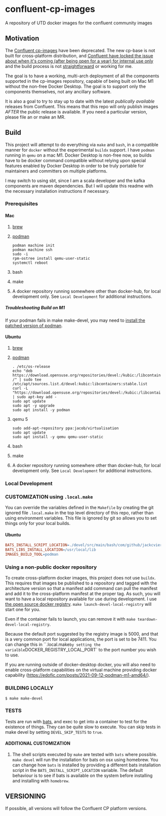 
[//]: # (Copyright 2021 Jack Viers)

[//]: # ( )

[//]: # (   Licensed under the Apache License, Version 2.0 \(the "License"\);)

[//]: # (   you may not use this file except in compliance with the License.)

[//]: # (   You may obtain a copy of the License at)

[//]: # ( )

[//]: # (       http://www.apache.org/licenses/LICENSE-2.0)

[//]: # ( )

[//]: # (   Unless required by applicable law or agreed to in writing, software)

[//]: # (   distributed under the License is distributed on an "AS IS" BASIS,)

[//]: # (   WITHOUT WARRANTIES OR CONDITIONS OF ANY KIND, either express or implied.)

[//]: # (   See the License for the specific language governing permissions and)

[//]: # (   limitations under the License.)
   
# confluent-cp-images
A repository of UTD docker images for the confluent community images

## Motivation 

The [Confluent
cp-images](https://github.com/confluentinc/cp-docker-images#deprecation-notice)
have been deprecated. The new cp-base is not built for cross-platform
distribution, and [Confluent have locked the issue about when it's
coming (after being open for a year) for internal use
only](https://github.com/confluentinc/common-docker/issues/117#issuecomment-948789717)
and the build process is not
[straightforward](https://github.com/confluentinc/common-docker/issues/171)
or working for me.

The goal is to have a working, multi-arch deployment of all the
components supported in the cp-images repository, capable of being
built on Mac M1 without the non-free Docker Desktop. The goal is to
support only the components themselves, not any ancillary software.

It is also a goal to try to stay up to date with the latest
*publically available* releases from Confluent. This means that this
repo will only publish images *AFTER* the public release is
available. If you need a particular version, please file an <issue> or
make an MR.

## Build

This project will attempt to do everything via `make` and `bash`, in a
compatible manner for `docker` without the experimental `buildx`
support. I have `podman` running in `qemu` on a mac M1. Docker Desktop
is non-free now, so builds have to be docker command compatible
without relying upon special features enabled by Docker Desktop in
order to be truly portable for maintainers and committers on multiple
platforms.

I may switch to using sbt, since I am a scala developer and the kafka
components are maven dependencies. But I will update this readme with
the necessary installation instructions if necessary.

### Prerequisites

#### Mac

1. [brew](https://brew.sh/)
2.  [podman](https://podman.io/)

    ```shell
    podman machine init
    podman machine ssh
    sudo -i
    rpm-ostree install qemu-user-static
    systemctl reboot
    ```
3. bash
4. make
4. A docker repository running somewhere other than docker-hub, for
   local development only. See `Local Development` for additional
   instructions.
   
##### Troubleshooting Build on M1

If your podman fails in make make-devel, you may need to [install the patched
version of podman](https://edofic.com/posts/2021-09-12-podman-m1-amd64/).

   
#### Ubuntu

1. [brew](https://brew.sh/)
2.  [podman](https://podman.io/)

    ```shell
	. /etc/os-release
	echo "deb https://download.opensuse.org/repositories/devel:/kubic:/libcontainers:/stable/xUbuntu_${VERSION_ID}/ /" | sudo tee /etc/apt/sources.list.d/devel:kubic:libcontainers:stable.list
	curl -L "https://download.opensuse.org/repositories/devel:/kubic:/libcontainers:/stable/xUbuntu_${VERSION_ID}/Release.key" | sudo apt-key add -
	sudo apt update
	sudo apt -y upgrade
	sudo apt install -y podman	
    ```
3. qemu 5

	```shell
	sudo add-apt-repository ppa:jacob/virtualisation
	sudo apt update
	sudo apt install -y qemu qemu-user-static
	```

3. bash
4. make
4. A docker repository running somewhere other than docker-hub, for
   local development only. See `Local Development` for additional
   instructions.

### Local Development

### CUSTOMIZATION using `.local.make`

You can override the variables defined in the `Makefile` by creating
the git ignored file `.local.make` in the top level directory of this
repo, rather than using environment variables. This file is ignored by
git so allows you to set things only for your local builds.

#### Ubuntu

```Makefile
BATS_INSTALL_SCRIPT_LOCATION=./devel/src/main/bash/com/github/jackcviers/confluent/cp/images/installation/scripts/install_bats_ubuntu.sh
BATS_LIBS_INSTALL_LOCATION=/usr/local/lib
IMAGES_BUILD_TOOL=podman
```

### Using a non-public docker repository

To create cross-platform docker images, this project does not use
`buildx`. This requires that images be published to a repository and
tagged with the architecture version so that a manifest add command
can pull the manifest and add it to the cross-platform manifest at the
proper tag. As such, you will want to have a local repository
available for use during development. I use [the open source docker
registry](https://docs.docker.com/registry/deploying/). `make launch-devel-local-registry`
will start one for you.

Even if the container fails to launch, you can remove it with `make
teardown-devel-local-registry`.

Because the default port suggested by the registry image is 5000, and that is a
very common port for local applications, the port is set to be 7411. You can
change this in ``.local.make` by setting the varialble
`DOCKER_REGISTRY_LOCAL_PORT` to the port number you wish to use.

If you are running outside of docker-desktop docker, you will also
need to enable cross-platform capabilities on the virtual machine
providing docker capability (https://edofic.com/posts/2021-09-12-podman-m1-amd64/).

### BUILDING LOCALLY

    $ make make-devel

### TESTS

Tests are run with [bats](https://bats-core.readthedocs.io/en/stable/), and
exec to get into a container to test for the existence of things. They
can be quite slow to execute. You can skip tests in make devel by
setting `DEVEL_SKIP_TESTS` to `true`.

#### ADDITIONAL CUSTOMIZATION

1. The shell scripts executed by `make` are tested with `bats` where
possible. `make devel` will run the installation for bats on osx using
homebrew. You can change how `bats` is installed by providing a
different bats installation script in the
`BATS_INSTALL_SCRIPT_LOCATION` 
variable. The default behaviour is to see if bats is available on the
system before installing and installing with `homebrew`.

## VERSIONING

If possible, all versions will follow the Confluent CP platform versions.
